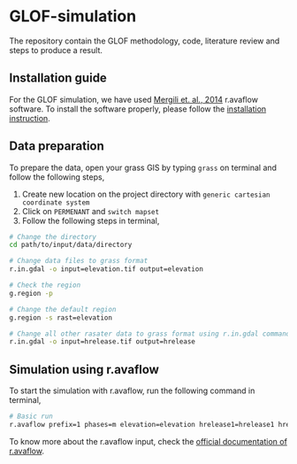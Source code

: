 # GLOF-simulation
The repository contain the GLOF methodology, code, literature review and steps to produce a result.

## Installation guide

For the GLOF simulation, we have used [Mergili et. al., 2014](https://gmd.copernicus.org/articles/8/4027/2015/) r.avaflow software. To install the software properly, please follow the [installation instruction](./Installation.md).

## Data preparation

To prepare the data, open your grass GIS by typing `grass` on terminal and follow the following steps,

1. Create new location on the project directory with `generic cartesian coordinate system`
2. Click on `PERMENANT` and `switch mapset`
3. Follow the following steps in terminal,

```sh
# Change the directory
cd path/to/input/data/directory

# Change data files to grass format
r.in.gdal -o input=elevation.tif output=elevation

# Check the region 
g.region -p

# Change the default region
g.region -s rast=elevation

# Change all other rasater data to grass format using r.in.gdal command
r.in.gdal -o input=hrelease.tif output=hrelease
```

## Simulation using r.avaflow

To start the simulation with r.avaflow, run the following command in terminal,

```sh
# Basic run
r.avaflow prefix=1 phases=m elevation=elevation hrelease1=hrelease1 hrelease2=hrelease2 
```

To know more about the r.avaflow input, check the [official documentation of r.avaflow](https://www.landslidemodels.org/r.avaflow/manual.php).